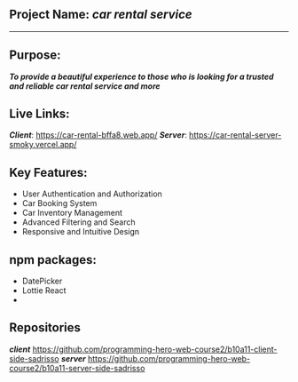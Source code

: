 ## Project Name: ***car rental service***
***

## Purpose: 
***To provide a beautiful experience to those who is looking for a trusted and reliable car rental service and more***

## Live Links: 
***Client***: https://car-rental-bffa8.web.app/
***Server***: https://car-rental-server-smoky.vercel.app/

## Key Features: 
- User Authentication and Authorization
- Car Booking System
- Car Inventory Management
- Advanced Filtering and Search
- Responsive and Intuitive Design

## npm packages: 
- DatePicker
- Lottie React
-

## Repositories
***client***
https://github.com/programming-hero-web-course2/b10a11-client-side-sadrisso
***server***
https://github.com/programming-hero-web-course2/b10a11-server-side-sadrisso

